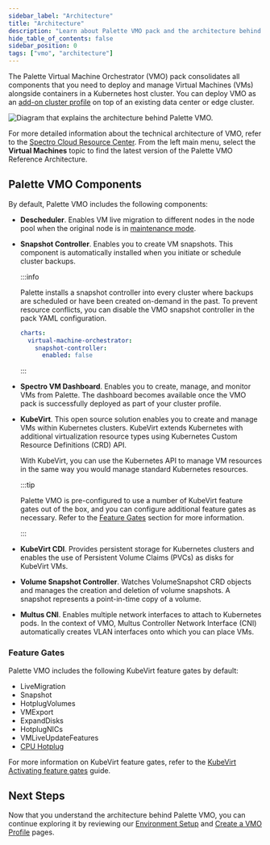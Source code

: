 ```yaml
---
sidebar_label: "Architecture"
title: "Architecture"
description: "Learn about Palette VMO pack and the architecture behind it."
hide_table_of_contents: false
sidebar_position: 0
tags: ["vmo", "architecture"]
---
```


The Palette Virtual Machine Orchestrator (VMO) pack consolidates all components that you need to deploy and manage
Virtual Machines (VMs) alongside containers in a Kubernetes host cluster. You can deploy VMO as an
[add-on cluster profile](../profiles/cluster-profiles/create-cluster-profiles/create-addon-profile/create-addon-profile.md)
on top of an existing data center or edge cluster.

![Diagram that explains the architecture behind Palette VMO.](/vm-management_architecture_vmo-architecture-new.webp)

For more detailed information about the technical architecture of VMO, refer to the
[Spectro Cloud Resource Center](https://www.spectrocloud.com/resource-center). From the left main menu, select the
**Virtual Machines** topic to find the latest version of the Palette VMO Reference Architecture.

## Palette VMO Components

By default, Palette VMO includes the following components:

- **Descheduler**. Enables VM live migration to different nodes in the node pool when the original node is in
  [maintenance mode](../clusters/cluster-management/maintenance-mode.md).

- **Snapshot Controller**. Enables you to create VM snapshots. This component is automatically installed when you
  initiate or schedule cluster backups.

  :::info

  Palette installs a snapshot controller into every cluster where backups are scheduled or have been created on-demand
  in the past. To prevent resource conflicts, you can disable the VMO snapshot controller in the pack YAML
  configuration.

  ```yaml
  charts:
    virtual-machine-orchestrator:
      snapshot-controller:
        enabled: false
  ```

  :::

- **Spectro VM Dashboard**. Enables you to create, manage, and monitor VMs from Palette. The dashboard becomes available
  once the VMO pack is successfully deployed as part of your cluster profile.

- **KubeVirt**. This open source solution enables you to create and manage VMs within Kubernetes clusters. KubeVirt
  extends Kubernetes with additional virtualization resource types using Kubernetes Custom Resource Definitions (CRD)
  API.

  With KubeVirt, you can use the Kubernetes API to manage VM resources in the same way you would manage standard
  Kubernetes resources.

  :::tip

  Palette VMO is pre-configured to use a number of KubeVirt feature gates out of the box, and you can configure
  additional feature gates as necessary. Refer to the [Feature Gates](#feature-gates) section for more information.

  :::

- **KubeVirt CDI**. Provides persistent storage for Kubernetes clusters and enables the use of Persistent Volume Claims
  (PVCs) as disks for KubeVirt VMs.

- **Volume Snapshot Controller**. Watches VolumeSnapshot CRD objects and manages the creation and deletion of volume
  snapshots. A snapshot represents a point-in-time copy of a volume.

- **Multus CNI**. Enables multiple network interfaces to attach to Kubernetes pods. In the context of VMO, Multus
  Controller Network Interface (CNI) automatically creates VLAN interfaces onto which you can place VMs.

### Feature Gates

Palette VMO includes the following KubeVirt feature gates by default:

- LiveMigration
- Snapshot
- HotplugVolumes
- VMExport
- ExpandDisks
- HotplugNICs
- VMLiveUpdateFeatures
- [CPU Hotplug](./create-manage-vm/enable-cpu-hotplug.md)

For more information on KubeVirt feature gates, refer to the
[KubeVirt Activating feature gates](https://kubevirt.io/user-guide/cluster_admin/activating_feature_gates/) guide.

## Next Steps

Now that you understand the architecture behind Palette VMO, you can continue exploring it by reviewing our
[Environment Setup](./environment-setup.md) and [Create a VMO Profile](./create-vmo-profile.md) pages.
